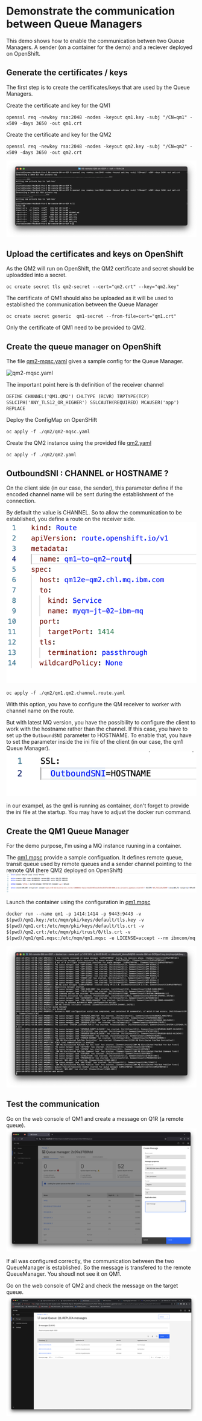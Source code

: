 # Demonstrate the communication between Queue Managers

This demo shows how to enable the communication betwen two Queue Managers. A sender (on a container for the demo) and a reciever deployed on OpenShift. 

## Generate the certificates / keys

The first step is to create the certificates/keys that are used by the Queue Managers.

Create the certificate and key for the QM1
```
openssl req -newkey rsa:2048 -nodes -keyout qm1.key -subj "/CN=qm1" -x509 -days 3650 -out qm1.crt
```

Create the certificate and key for the QM2
```
openssl req -newkey rsa:2048 -nodes -keyout qm2.key -subj "/CN=qm2" -x509 -days 3650 -out qm2.crt
``` 

![certificate creation](./img/certificate.png)

## Upload the certificates and keys on OpenShift

As the QM2 will run on OpenShift, the QM2 certificate and secret should be uploadded into a secret.
``` 
oc create secret tls qm2-secret --cert="qm2.crt" --key="qm2.key"
```

The certificate of QM1 should also be uploaded as it will be used to established the communication between the Queue Manager
```
oc create secret generic  qm1-secret --from-file=cert="qm1.crt"
```
Only the certificate of QM1 need to be provided to QM2.

## Create the queue manager on OpenShift

The file [qm2-mqsc.yaml](./qm2/qm2-mqsc.yaml) gives a sample config for the Queue Manager.

![qm2-mqsc.yaml](./img/qm2_config.yaml) 

The important point here is th definition of the receiver channel
```
DEFINE CHANNEL('QM1.QM2') CHLTYPE (RCVR) TRPTYPE(TCP) SSLCIPH('ANY_TLS12_OR_HIGHER') SSLCAUTH(REQUIRED) MCAUSER('app') REPLACE
```

Deploy the ConfigMap on OpenSHift
```
oc apply -f ./qm2/qm2-mqsc.yaml
```

Create the QM2 instance using the provided file [qm2.yaml](./qm2/qm2.yaml)
```
oc apply -f ./qm2/qm2.yaml
```

## OutboundSNI : CHANNEL or HOSTNAME ?

On the client side (in our case, the sender), this parameter define if the encoded channel name will be sent during the establishment of the connection. 

By default the value is CHANNEL. So to allow the communication to be established, you define a route on the receiver side. 
![route](./img/route.png)

```
oc apply -f ./qm2/qm1.qm2.channel.route.yaml
```
With this option, you have to configure the QM receiver to worker with channel name on the route.

But with latest MQ version, you have the possibility to configure the client to work with the hostname rather than the channel. If this case, you have to set up the `OutboundSNI` parameter to HOSTNAME.
To enable that, you have to set the parameter inside the ini file of the client (in our case, the qm1 Queue Manager).
![qm.ini](./img/qm.ini.png)

in our exampel, as the qm1 is running as container, don't forget to provide the ini file at the startup. You may have to adjust the docker run command.  


## Create the QM1 Queue Manager

For the demo purpose, I'm using a MQ instance ruuning in a container.

The [qm1.mqsc](./qm1/qm1.mqsc) provide a sample configuation.
It defines remote queue, transit queue used by remote queues and a sender channel pointing to the remote QM (here QM2 deployed on OpenShift)
![qm1 config](./img/qm1_config.png)


Launch the container using the configuration in [qm1.mqsc](./qm1/qm1.mqsc)
```
docker run --name qm1 -p 1414:1414 -p 9443:9443 -v $(pwd)/qm1.key:/etc/mqm/pki/keys/default/tls.key -v $(pwd)/qm1.crt:/etc/mqm/pki/keys/default/tls.crt -v $(pwd)/qm2.crt:/etc/mqm/pki/trust/0/tls.crt -v $(pwd)/qm1/qm1.mqsc:/etc/mqm/qm1.mqsc -e LICENSE=accept --rm ibmcom/mq
```

![container start](./img/container_start.png)


## Test the communication

Go on the web console of QM1 and create a message on Q1R (a remote queue).
![sending message](./img/sending_msg.png)

If all was configured correctly, the communication between the two QueueManager is established. So the message is transfered to the remote QueueManager. You shoudl not see it on QM1. 

Go on the web console of QM2 and check the message on the target queue.
![receiving message](./img/receiving_msg.png)
